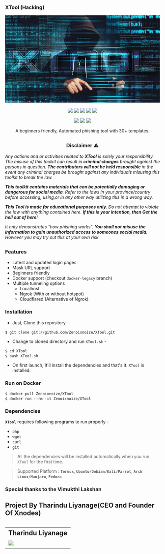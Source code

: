 <!-- XTool -->
### XTool (Hacking)

<p align="center">
  <img src=".imgs/X.png">
</p>

<p align="center">
  <img src="https://img.shields.io/badge/Version-2.2-green?style=for-the-badge">
  <img src="https://img.shields.io/github/license/Zenoixnoize/XTool?style=for-the-badge">
  <img src="https://img.shields.io/github/stars/Zenoixnoize/XTool?style=for-the-badge">
  <img src="https://img.shields.io/github/issues/Zenoixnoize/XTool?color=red&style=for-the-badge">
  <img src="https://img.shields.io/github/forks/Zenoixnoize/XTool?color=teal&style=for-the-badge">
</p>

<p align="center">
  <img src="https://img.shields.io/badge/Author-HTR--Tech-cyan?style=flat-square">
  <img src="https://img.shields.io/badge/Open%20Source-Yes-cyan?style=flat-square">
  <img src="https://img.shields.io/badge/Written%20In-Bash-cyan?style=flat-square">
</p>

<p align="center">A beginners friendly, Automated phishing tool with 30+ templates.</p>

##

<h3><p align="center">Disclaimer ⚠️</p></h3>

<i>Any actions and or activities related to <b>XTool</b> is solely your responsibility. The misuse of this toolkit can result in <b>criminal charges</b> brought against the persons in question. <b>The contributors will not be held responsible</b> in the event any criminal charges be brought against any individuals misusing this toolkit to break the law.

<b>This toolkit contains materials that can be potentially damaging or dangerous for social media</b>. Refer to the laws in your province/country before accessing, using,or in any other way utilizing this in a wrong way.

<b>This Tool is made for educational purposes only</b>. Do not attempt to violate the law with anything contained here. <b>If this is your intention, then Get the hell out of here</b>!

It only demonstrates "how phishing works". <b>You shall not misuse the information to gain unauthorized access to someones social media</b>. However you may try out this at your own risk.</i>

##

### Features

- Latest and updated login pages.
- Mask URL support 
- Beginners friendly
- Docker support (checkout `docker-legacy` branch)
- Multiple tunneling options
  - Localhost
  - Ngrok (With or without hotspot)
  - Cloudflared (Alternative of Ngrok)


### Installation

- Just, Clone this repository -
```
$ git clone git://github.com/Zenoixnoize/XTool.git
```

- Change to cloned directory and run `XTool.sh` -
```
$ cd XTool
$ bash XTool.sh
```

- On first launch, It'll install the dependencies and that's it. `XTool` is installed.

### Run on Docker
```
$ docker pull Zenoixnoize/XTool
$ docker run --rm -it Zenoixnoize/XTool
```

### Dependencies

**`XTool`** requires following programs to run properly - 
- `php`
- `wget`
- `curl`
- `git`

> All the dependencies will be installed automatically when you run `XTool` for the first time.

> Supported Platform : **`Termux`**, **`Ubuntu/Debian/Kali/Parrot`**, **`Arch Linux/Manjaro`**, **`Fedora`**

### Special thanks to the Vimukthi Lakshan


<h2>Project By Tharindu Liyanage(CEO and Founder Of Xnodes)<h2>
    <b><table><tr><th>Tharindu Liyanage</th></tr><tr><td><a href="https://github.com/Zenoixnoize"><img src="https://i.ibb.co/8NmFQkK/IMG-20221219-180323-525.jpg" width="180"</td></tr></b>



<h3 align="center">

</h3>
<p align="center">





